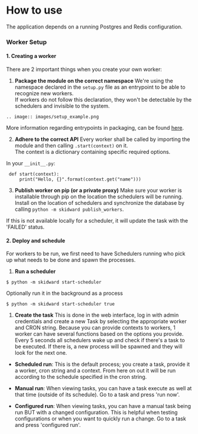 # How to use
The application depends on a running Postgres and Redis configuration.  

### Worker Setup
#### 1. Creating a worker
There are 2 important things when you create your own worker:

1. **Package the module on the correct namespace**
We're using the namespace declared in the `setup.py` file as an entrypoint to be able to recognize new workers.  
If workers do not follow this declaration, they won't be detectable by the schedulers and invisible to the system.  
```eval_rst
.. image:: images/setup_example.png
```

More information regarding entrypoints in packaging, can be found [here](https://packaging.python.org/guides/creating-and-discovering-plugins/#using-package-metadata).

2. **Adhere to the correct API**
Every worker shall be called by importing the module and then calling `.start(context)` on it.  
The context is a dictionary containing specific required options.

In your `__init__.py`:

     def start(context):
         print("Hello, {}".format(context.get("name")))

3. **Publish worker on pip (or a private proxy)**
Make sure your worker is installable through pip on the location the schedulers will be running.
Install on the location of schedulers and synchronize the database by calling `python -m skidward publish_workers`.

If this is not available locally for a scheduler, it will update the task with the 'FAILED' status.

#### 2. Deploy and schedule
For workers to be run, we first need to have Schedulers running who pick up what needs to be done and spawn the processes.

1. **Run a scheduler**
```
$ python -m skidward start-scheduler
```
Optionally run it in the background as a process

    $ python -m skidward start-scheduler true

1. **Create the task**
This is done in the web interface, log in with admin credentials and create a new Task by selecting the appropriate worker and CRON string.
Because you can provide contexts to workers, 1 worker can have several functions based on the options you provide.
Every 5 seconds all schedulers wake up and check if there's a task to be executed.
If there is, a new process will be spawned and they will look for the next one.

- **Scheduled run**:
This is the default process; you create a task, provide it a worker, cron string and a context.
From here on out it will be run according to the schedule specified in the cron string.

- **Manual run**:
When viewing tasks, you can have a task execute as well at that time (outside of its schedule).
Go to a task and press 'run now'.

- **Configured run**:
When viewing tasks, you can have a manual task being run BUT with a changed configuration.
This is helpful when testing configurations or when you want to quickly run a change.
Go to a task and press 'configured run'.

